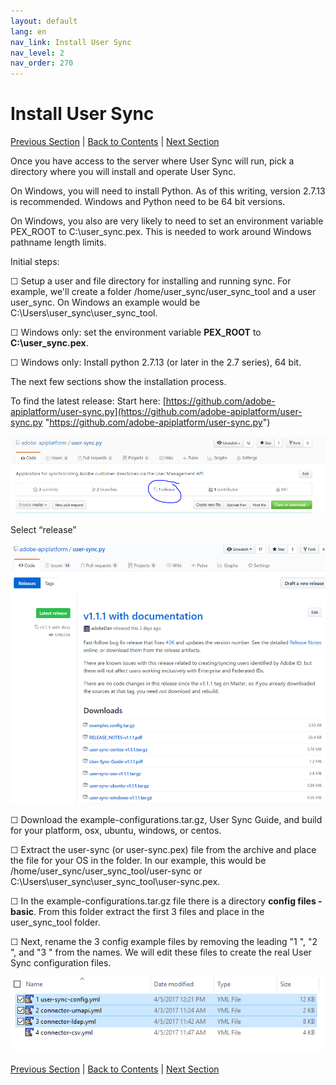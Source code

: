```yaml
---
layout: default
lang: en
nav_link: Install User Sync
nav_level: 2
nav_order: 270
---
```


# Install User Sync

[Previous Section](identify_server.md) \| [Back to Contents](index.md) \| [Next Section](setup_config_files.md)

Once you have access to the server where User Sync will run, pick a directory where you will install and operate User Sync.

On Windows, you will need to install Python.  As of this writing, version 2.7.13 is recommended.  Windows and Python need to be 64 bit versions.

On Windows, you also are very likely to need to set an environment variable PEX_ROOT to C:\user_sync\.pex.  This is needed to work around Windows pathname length limits.

Initial steps:

&#9744; Setup a user and file directory for installing and running sync.  For example, we'll create a folder /home/user_sync/user_sync_tool and a user user_sync.  On Windows an example would be C:\Users\user_sync\user_sync_tool.

&#9744; Windows only: set the environment variable **PEX\_ROOT** to **C:\user_sync\.pex**.

&#9744; Windows only: Install python 2.7.13 (or later in the 2.7 series), 64 bit. 

The next few sections show the installation process.

To find the latest release:  Start here: 
[https://github.com/adobe-apiplatform/user-sync.py](https://github.com/adobe-apiplatform/user-sync.py "https://github.com/adobe-apiplatform/user-sync.py")

![install](images/install_finding_releases.png)

Select “release”


![install2](images/install_release_screen.png)

&#9744; Download the example-configurations.tar.gz, User Sync Guide, and build for your platform, osx, ubuntu, windows, or centos.

&#9744; Extract the user-sync (or user-sync.pex) file from the archive and place the file for your OS in the folder.  In our example, this would be /home/user_sync/user_sync_tool/user-sync or C:\Users\user_sync\user_sync_tool\user-sync.pex.

&#9744; In the example-configurations.tar.gz file there is a directory **config files - basic**.  From this folder extract the first 3 files and place in the user_sync_tool folder.  

&#9744; Next, rename the 3 config example files by removing the leading "1 ", "2 ", and "3 " from the names.  We will edit these files to create the real User Sync configuration files.



![install2](images/install_config_files.png)


[Previous Section](identify_server.md) \| [Back to Contents](index.md) \| [Next Section](setup_config_files.md)
